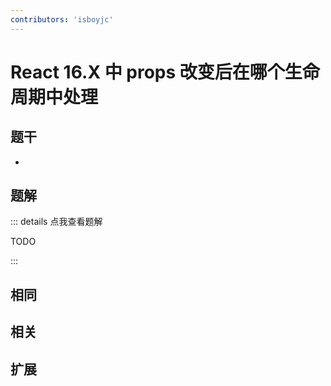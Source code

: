 ```yaml
---
contributors: 'isboyjc'
---
```


# React 16.X 中 props 改变后在哪个生命周期中处理

## 题干

- 



## 题解

::: details 点我查看题解

  TODO

:::



## 相同


## 相关


## 扩展

